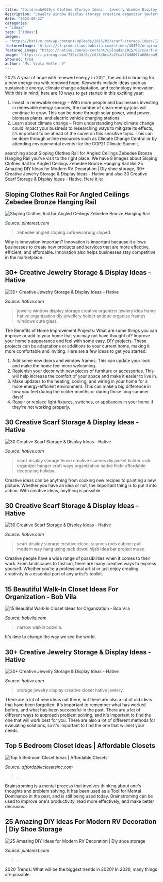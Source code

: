 ```yaml
---
title: "Children&#039;s Clothes Storage Ideas : Jewelry Window Display Storage Creative Organizer Jewlery Idea Frame Hative Organization Diy Jewellery Holder Antique Organize Frames Windows Cute Glass"
description: "Jewelry window display storage creative organizer jewlery idea frame hative organization diy jewellery holder antique organize frames windows cute glass"
date: "2023-08-22"
categories:
- "ideas"
tags: ["ideas"]
images:
- "https://hative.com/wp-content/uploads/2015/03/scarf-storage-ideas/12-creative-scarf-storage-and-display-ideas.jpg"
featuredImage: "https://s3-production.bobvila.com/slides/40479/original/narrow_walkin_closets.png?1608247988"
featured_image: "https://hative.com/wp-content/uploads/2015/03/scarf-storage-ideas/12-creative-scarf-storage-and-display-ideas.jpg"
image: "https://i.pinimg.com/736x/3d/6c/c8/3d6cc8c2fca574d8897a686eba919865.jpg"
ShowToc: true
author: "Ms. Viola Heller V"
---
```



2021: A year of hope with renewed energy
In 2021, the world is bracing for a new energy era with renewed hope. Keywords include ideas such as sustainable energy, climate change adaptation, and technology innovation. With this in mind, here are 10 ways to get started in this exciting year:
1. Invest in renewable energy – With more people and businesses investing in renewable energy sources, the number of clean-energy jobs will continue to grow. This can be done through solar power, wind power, biomass plants, and electric vehicle charging stations.
2. Learn about climate change – From understanding how climate change could impact your business to researching ways to mitigate its effects, it’s important to be ahead of the curve on this sensitive topic. This can be done through online resources such as Climate Change Central or by attending environmental events like the COP21 Climate Summit.

	

		
searching about Sloping Clothes Rail for Angled Ceilings Zebedee Bronze Hanging Rail you've visit to the right place. We have 8 Images about Sloping Clothes Rail for Angled Ceilings Zebedee Bronze Hanging Rail like 25 Amazing DIY Ideas for Modern RV Decoration | Diy shoe storage, 30+ Creative Jewelry Storage &amp; Display Ideas - Hative and also 30 Creative Scarf Storage &amp; Display Ideas - Hative. Here it is:
		
    
## Sloping Clothes Rail For Angled Ceilings Zebedee Bronze Hanging Rail

<img loading=lazy src="https://i.pinimg.com/736x/a4/ff/d3/a4ffd3b19e0d39926f34d8fff771360c.jpg" onerror="this.onerror=null;this.src='https://tse4.mm.bing.net/th?id=OIP.Ie9DEctMZTe5pVDtPYaz9gHaJ3&amp;pid=15.1';" alt="Sloping Clothes Rail for Angled Ceilings Zebedee Bronze Hanging Rail">

_Source: pinterest.com_

>zebedee angled sloping aufbewahrung sloped. 

	

Why is innovation important?
Innovation is important because it allows businesses to create new products and services that are more effective, efficient, and affordable. Innovation also helps businesses stay competitive in the marketplace.

    
## 30+ Creative Jewelry Storage &amp; Display Ideas - Hative

<img loading=lazy src="https://hative.com/wp-content/uploads/2015/01/jewelry-storage-display-ideas/7-old-window-jewlery-organizer.jpg" onerror="this.onerror=null;this.src='https://tse2.mm.bing.net/th?id=OIP.xKrukaXhNGuixr3g9MZL6wHaLy&amp;pid=15.1';" alt="30+ Creative Jewelry Storage &amp; Display Ideas - Hative">

_Source: hative.com_

>jewelry window display storage creative organizer jewlery idea frame hative organization diy jewellery holder antique organize frames windows cute glass. 

	

The Benefits of Home Improvement Projects: What are some things you can improve or add to your home that you may not have thought of?
Improve your home's appearance and feel with some easy, DIY projects. These projects can be adaptations or additions to your current home, making it more comfortable and inviting. Here are a few ideas to get you started: 
1. Add some new doors and window frames. This can update your look and make the home feel more welcoming. 
2. Replenish your decor with new pieces of furniture or accessories. This will help increase the comfort of your space and make it easier to live in. 
3. Make updates to the heating, cooling, and wiring in your home for a more energy-efficient environment. This can make a big difference in how you feel during the colder months or during those long summer days! 
4. Repair or replace light fixtures, switches, or appliances in your home if they're not working properly.

    
## 30 Creative Scarf Storage &amp; Display Ideas - Hative

<img loading=lazy src="https://hative.com/wp-content/uploads/2015/03/scarf-storage-ideas/12-creative-scarf-storage-and-display-ideas.jpg" onerror="this.onerror=null;this.src='https://tse3.mm.bing.net/th?id=OIP.3Ur6d2t7CqYFuvTA_ughpAHaLT&amp;pid=15.1';" alt="30 Creative Scarf Storage &amp; Display Ideas - Hative">

_Source: hative.com_

>scarf display storage fence creative scarves diy picket holder rack organizer hanger craft ways organization hative flickr affordable decorating holiday. 

	

Creative ideas can be anything from cooking new recipes to painting a new picture. Whether you have an idea or not, the important thing is to put it into action. With creative ideas, anything is possible.

    
## 30 Creative Scarf Storage &amp; Display Ideas - Hative

<img loading=lazy src="https://hative.com/wp-content/uploads/2015/03/scarf-storage-ideas/22-creative-scarf-storage-and-display-ideas.jpg" onerror="this.onerror=null;this.src='https://tse3.mm.bing.net/th?id=OIP.0ImfrkyXxX1z0jJL7FmPOQHaLF&amp;pid=15.1';" alt="30 Creative Scarf Storage &amp; Display Ideas - Hative">

_Source: hative.com_

>scarf display storage creative closet scarves rods cabinet pull modern way hang using rack dowel hijab idea bar project muse. 

	

Creative people have a wide range of possibilities when it comes to their work. From landscapes to fashion, there are many creative ways to express yourself. Whether you're a professional artist or just enjoy creating, creativity is a essential part of any artist's toolkit.

    
## 15 Beautiful Walk-In Closet Ideas For Organization - Bob Vila

<img loading=lazy src="https://s3-production.bobvila.com/slides/40479/original/narrow_walkin_closets.png?1608247988" onerror="this.onerror=null;this.src='https://tse4.mm.bing.net/th?id=OIP.tqn57YLFcn5jqE5BEgkJZAHaJ4&amp;pid=15.1';" alt="15 Beautiful Walk-In Closet Ideas for Organization - Bob Vila">

_Source: bobvila.com_

>narrow walkin bobvila. 

	

It's time to change the way we see the world.

    
## 30+ Creative Jewelry Storage &amp; Display Ideas - Hative

<img loading=lazy src="https://hative.com/wp-content/uploads/2015/01/jewelry-storage-display-ideas/19-closet-jewlery-storage.jpg" onerror="this.onerror=null;this.src='https://tse3.mm.bing.net/th?id=OIP.CcOPw0UBFo31M4naFHWcrwHaLH&amp;pid=15.1';" alt="30+ Creative Jewelry Storage &amp; Display Ideas - Hative">

_Source: hative.com_

>storage jewelry display creative closet hative jewlery. 

	

There are a lot of new ideas out there, but there are also a lot of old ideas that have been forgotten. It's important to remember what has worked before, and what has been successful in the past. There are a lot of different ways to approach problem solving, and it's important to find the one that will work best for you. There are also a lot of different methods for evaluating solutions, so it's important to find the one that willmet your needs.

    
## Top 5 Bedroom Closet Ideas | Affordable Closets

<img loading=lazy src="https://affordableclosetsinc.com/wp/wp-content/uploads/2020/04/affordable-closets-closet-custom-closet-23-1.jpg" onerror="this.onerror=null;this.src='https://tse1.mm.bing.net/th?id=OIP.glE96eSUwiGcVKU_1aQ0jAHaJ4&amp;pid=15.1';" alt="Top 5 Bedroom Closet Ideas | Affordable Closets">

_Source: affordableclosetsinc.com_

>. 

	

Brainstroming is a mental process that involves thinking about one's thoughts and problem solving. It has been used as a Tool for Mental Dominance in the past, and is still being used today. Brainstroming can be used to improve one's productivity, read more effectively, and make better decisions.

    
## 25 Amazing DIY Ideas For Modern RV Decoration | Diy Shoe Storage

<img loading=lazy src="https://i.pinimg.com/736x/3d/6c/c8/3d6cc8c2fca574d8897a686eba919865.jpg" onerror="this.onerror=null;this.src='https://tse2.mm.bing.net/th?id=OIP.jFXbwu5t1zNQaoKXWJ7aDwHaKy&amp;pid=15.1';" alt="25 Amazing DIY Ideas for Modern RV Decoration | Diy shoe storage">

_Source: pinterest.com_

>. 

	

2020 Trends: What will be the biggest trends in 2020?
In 2020, many things are possible.

